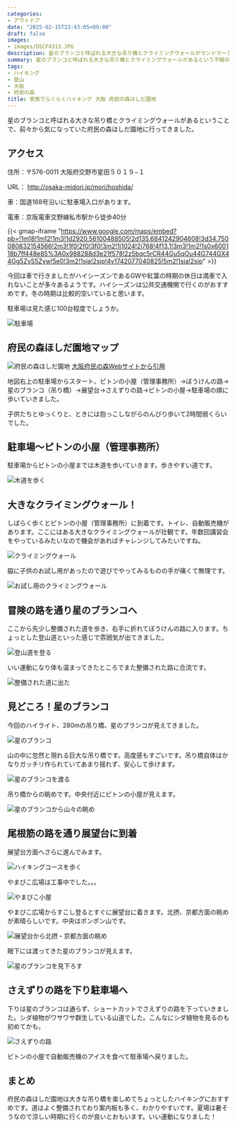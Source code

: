 ```yaml
---
categories:
- アウトドア
date: "2025-02-15T23:43:05+09:00"
draft: false
images:
- images/DSCF4313.JPG
description: 星のブランコと呼ばれる大きな吊り橋とクライミングウォールがランドマークの、大阪府民の森ほしだ園地に家族でハイキングに行きました。
summary: 星のブランコと呼ばれる大きな吊り橋とクライミングウォールがあるという不眠の森ほしだ園地。前々から気になっていた場所を家族で訪れハイキングをしました。
tags:
- ハイキング
- 登山
- 大阪
- 府民の森
title: 家族でらくらくハイキング 大阪 府民の森ほしだ園地
---
```


星のブランコと呼ばれる大きな吊り橋とクライミングウォールがあるということで、前々から気になっていた府民の森ほしだ園地に行ってきました。

## アクセス

住所：〒576-0011 大阪府交野市星田５０１９−１

URL： <http://osaka-midori.jp/mori/hoshida/>

車：国道168号沿いに駐車場入口があります。

電車：京阪電車交野線私市駅から徒歩40分

{{< gmap-iframe "https://www.google.com/maps/embed?pb=!1m18!1m12!1m3!1d2920.56100488505!2d135.6841242904608!3d34.750080832154566!2m3!1f0!2f0!3f0!3m2!1i1024!2i768!4f13.1!3m3!1m2!1s0x600118b7ff448e85%3A0x988288d3e21f578!2z5bqc5rCR44Gu5qOu44G744GX44Gg5ZyS5Zyw!5e0!3m2!1sja!2sjp!4v1742077040825!5m2!1sja!2sjp" >}}

今回は車で行きましたがハイシーズンであるGWや紅葉の時期の休日は満車で入れないことが多々あるようです。ハイシーズンは公共交通機関で行くのがおすすめです。冬の時期は比較的空いていると思います。

駐車場は見た感じ100台程度でしょうか。

![駐車場](./images/IMG_20210130_120357.jpg)

## 府民の森ほしだ園地マップ

![府民の森ほしだ園地](images/hoshida_enlargedmap.jpg)
[大阪府民の森Webサイトから引用](https://o-wonderforest.com/hoshida/map.html)

地図右上の駐車場からスタート、ピトンの小屋（管理事務所）→ぼうけんの路→星のブランコ（吊り橋）→展望台→さえずりの路→ピトンの小屋→駐車場の順に歩いていきました。

子供たちとゆっくりと、ときには抱っこしながらのんびり歩いて2時間弱くらいでした。

## 駐車場〜ピトンの小屋（管理事務所）

駐車場からピトンの小屋までは木道を歩いていきます。歩きやすい道です。

![木道を歩く](./images/DSCF4299.JPG)

## 大きなクライミングウォール！

しばらく歩くとピトンの小屋（管理事務所）に到着です。トイレ、自動販売機があります。ここにはある大きなクライミングウォールが壮観です。年数回講習会をやっているみたいなので機会があればチャレンジしてみたいですね。

![クライミングウォール](./images/IMG_20210130_122402.jpg)

脇に子供のお試し用があったので遊びでやってみるものの手が痛くて無理です。

![お試し用のクライミングウォール](./images/IMG_20210130_134229.jpg)

## 冒険の路を通り星のブランコへ

ここから先少し整備された道を歩き、右手に折れてぼうけんの路に入ります。ちょっとした登山道といった感じで雰囲気が出てきました。

![登山道を登る](./images/IMG_20210130_123751.jpg)

いい運動になり体も温まってきたところでまた整備された路に合流です。

![整備された道に出た](./images/DSCF4309.JPG)

## 見どころ！星のブランコ

今回のハイライト、280mの吊り橋、星のブランコが見えてきました。

![星のブランコ](./images/DSCF4314.jpg)

山の中に忽然と現れる巨大な吊り橋です。高度感もすごいです。吊り橋自体はかなりガッチリ作られていてあまり揺れず、安心して歩けます。

![星のブランコを渡る](./images/DSCF4315.JPG)

吊り橋からの眺めです。中央付近にピトンの小屋が見えます。

![星のブランコから山々の眺め](./images/IMG_20210130_124821.jpg)

## 尾根筋の路を通り展望台に到着

展望台方面へさらに進んでみます。

![ハイキングコースを歩く](./images/DSCF4318.JPG)

やまびこ広場は工事中でした。。。

![やまびこ小屋](./images/IMG_20210130_130223.jpg)

やまびこ広場からすこし登るとすぐに展望台に着きます。北摂、京都方面の眺めが素晴らしいです。中央はポンポン山です。

![展望台から北摂・京都方面の眺め](./images/DSCF4319.JPG)

眼下には渡ってきた星のブランコが見えます。

![星のブランコを見下ろす](./images/DSCF4320.JPG)

## さえずりの路を下り駐車場へ

下りは星のブランコは通らず、ショートカットでさえずりの路を下っていきました。シダ植物がワサワサ群生している山道でした。こんなにシダ植物を見るのも初めてかも。

![さえずりの路](./images/DSCF4326.JPG)

ピトンの小屋で自動販売機のアイスを食べて駐車場へ戻りました。

## まとめ

府民の森ほしだ園地は大きな吊り橋を楽しめてちょっとしたハイキングにおすすめです。道はよく整備されており案内板も多く、わかりやすいです。夏場は暑そうなので涼しい時期に行くのが良いとおもいます。いい運動になりました！
